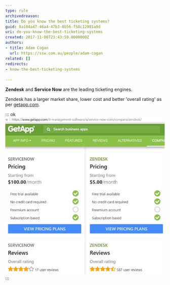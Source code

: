 ```yaml
---
type: rule
archivedreason: 
title: Do you know the best ticketing systems?
guid: 8a104a47-46a4-47b3-8b56-f58c12981a9d
uri: do-you-know-the-best-ticketing-systems
created: 2017-11-06T23:43:59.0000000Z
authors:
- title: Adam Cogan
  url: https://ssw.com.au/people/adam-cogan
related: []
redirects:
- know-the-best-ticketing-systems

---
```


**Zendesk** and      **Service Now** are the leading ticketing engines.

Zendesk has a larger market share, lower cost and better 'overall rating' as per     [getapp.com](https://www.getapp.com/it-management-software/a/service-now-com/compare/zendesk/).

<!--endintro-->

::: ok  
![Figure: Zendesk vs Service Now](comparison.png)  
:::
